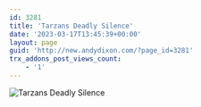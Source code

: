 ```yaml
---
id: 3281
title: 'Tarzans Deadly Silence'
date: '2023-03-17T13:45:39+00:00'
layout: page
guid: 'http://new.andydixon.com/?page_id=3281'
trx_addons_post_views_count:
    - '1'
---
```


![Tarzans Deadly Silence](https://i0.wp.com/assets.g8x2.ldn.idrivee2-23.com/posters/Tarzans%20Deadly%20Silence%2001.jpg?w=1200&ssl=1 "Tarzans Deadly Silence")